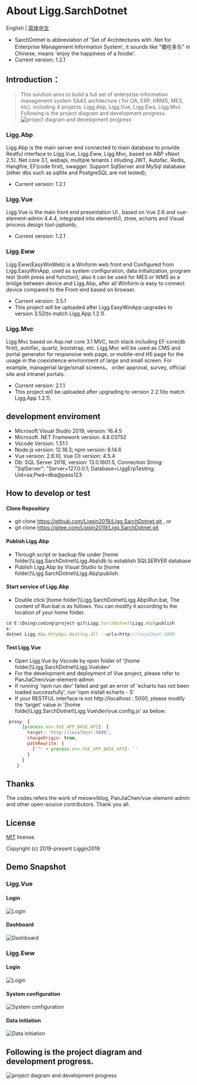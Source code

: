 # About Ligg.SarchDotnet
English | [简体中文](./README.zh-CN.md)
- SarchDotnet is abbreviation of 'Set of Architectures with .Net for Enterprise Management Information System', it sounds like "傻吃多乐" in Chinese, means 'enjoy the happiness of a foodie'. 
- Current version: 1.2.1
## Introduction：
> This solution aims to bulid a full set of enterprise information management system SAAS architecture ( for OA, ERP, HRMS, MES, etc). including 4 projects: Ligg.Abp, Ligg.Vue, Ligg.Ewa, Ligg.Mvc. Following is the project diagram and development progress.
![project diagram and development progress](https://liggin2019.gitee.io/static/images/proj-diagram-dev-progress.png)

### Ligg.Abp
Ligg.Abp is the main server end connected to main database to provide Restful interface to Ligg.Vue, Ligg.Eww, Ligg.Mvc, based on ABP vNext 2.5(. Net core 3.1, webapi, multiple tenants ) inluding JWT, Autofac, Redis, Hangfire, EF(code first), swagger. Support SqlServer and MySql database (other dbs such as sqllite and PostgreSQL are not tested);
- Current version: 1.2.1

### Ligg.Vue
Ligg.Vue is the main front end presentation UI , based on Vue 2.6 and vue-element-admin 4.4.4, integrated into elementUI, ztree, echarts and Visual process design tool-jsplumb;
- Current version: 1.2.1

### Ligg.Eww
Ligg.Eww(EasyWinWeb) is a Winform web front end Configured from Ligg.EasyWinApp, used as system configuration, data initialization, program test (both press and function); also it can be used for MES or WMS as a bridge between device and Ligg.Abp, after all Winform is easy to connect device compared to the Front-end based on browser.
- Current version: 3.5.1
- This project will be uploaded after Ligg.EasyWinApp upgrades to version 3.52(to match Ligg.App 1.2.1).


### Ligg.Mvc
Ligg.Mvc based on Asp.net core 3.1 MVC, tech stack including EF core(db first), autofac, quartz, bootstrap, etc. Ligg.Mvc will be used as CMS and portal generator for responsive web page, or mobile-end H5 page for the usage in the coexistence environment of large and small screen. For example, managerial large/small screens， order approval, survey, official site and intranet portals.
- Current version: 2.1.1
- This project will be uploaded after upgrading to version 2.2.1(to match Ligg.App 1.2.1).

## development enviroment
- Microsoft Visual Studio 2019, version: 16.4.5
- Microsoft .NET Framework version: 4.8.03752
- Vscode Version: 1.51.1
- Node.js version: 12.18.3; npm version: 6.14.6
- Vue version: 2.6.10, Vue Cli version: 4.5.4
- Db: SQL Server 2016, version: 13.0.1601.5, Connection String: "SqlServer": "Server=127.0.0.1; Database=LiggErpTesting; Uid=sa;Pwd=dba@pass123

## How to develop or test
#### Clone Repository
- git clone https://github.com/Liggin2019/Ligg.SarchDotnet.git , or
- git clone https://gitee.com/Liggin2019/Ligg.SarchDotnet.git

#### Publish Ligg.Abp
- Through  script or backup file  under  [home folder]\Ligg.SarchDotnet\Ligg.Abp\db to establish SQLSERVER database
- Publish Ligg.Abp by Visual Studio to  [home folder]\Ligg.SarchDotnet\Ligg.Abp\publish.

#### Start service of Ligg.Abp
- Double click  [home folder]\Ligg.SarchDotnet\Ligg.Abp\Run.bat,  The content  of Run.bat is as follows. You can modify it according to the location of your home folder.

```js
cd E:\Doing\coding\project-git\Ligg.SarchDotnet\Ligg.Abp\publish
e:
dotnet Ligg.Abp.HttpApi.Hosting.dll --urls=http://localhost:5000
```
#### Test Ligg.Vue
- Open Ligg.Vue by Vscode by open folder of '[home folder]\Ligg.SarchDotnet\Ligg.Vue\dev'
- For the development and deployment of Vue project, please refer to PanJiaChen/vue-element-admin
- If running 'npm run dev' failed and get an error of 'echarts has not been loaded successfully', run 'npm install echarts - S'
- If your RESTFUL interface is not http://localhost : 5000, please modify the 'target' value in '[home folde]\Ligg.SarchDotnet\Ligg.Vue\dev\vue.config.js' as below: 
```js
 proxy: {
      [process.env.VUE_APP_BASE_API]: {
        target: 'http://localhost:5000',
        changeOrigin: true,
        pathRewrite: {
          ['^' + process.env.VUE_APP_BASE_API]: ''
        }
      }
    }
```
## Thanks
The codes refers the work of meowv/blog, PanJiaChen/vue-element-admin and other open-source contributors. Thank you all.

## License

[MIT](https://gitee.com/Liggin2019/Ligg.SarchDotnet/blob/master/LICENSE) license.

Copyright (c) 2019-present Liggin2019

## Demo Snapshot
### Ligg.Vue
#### Login
![Login](https://liggin2019.gitee.io/static/images/Ligg.Vue-login.png)
#### Dashboard
![Dashboard](https://liggin2019.gitee.io/static/images/Ligg.Vue-dashboard.png)

### Ligg.Eww
#### Login
![Login](https://liggin2019.gitee.io/static/images/Ligg.Eww-login.png)
#### System configuration
![System configuration](https://liggin2019.gitee.io/static/images/Ligg.Eww-trs-cfg.png)
#### Data initiation
![Data initiation](https://liggin2019.gitee.io/static/images/Ligg.Eww-usr-mtn.png)  

## Following is the project diagram and development progress.
![project diagram and development progress](https://liggin2019.gitee.io/static/images/SarchDotnet/proj-status.png)